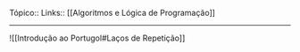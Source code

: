 Tópico::
Links:: [[Algoritmos e Lógica de Programação]]

---
![[Introdução ao Portugol#Laços de Repetição]]


